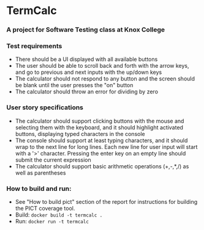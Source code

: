 # TermCalc
### A project for Software Testing class at Knox College


### Test requirements

* There should be a UI displayed with all available buttons
* The user should be able to scroll back and forth with the arrow keys, and go to previous and next inputs with the up/down keys
* The calculator should not respond to any button and the screen should be blank until the user presses the "on" button
* The calculator should throw an error for dividing by zero


### User story specifications
* The calculator should support clicking buttons with the mouse and selecting them with the keyboard, and it should highlight activated buttons, displaying typed characters in the console
* The console should support at least typing characters, and it should wrap to the next line for long lines. Each new line for user input will start with a '>' character. Pressing the enter key on an empty line should submit the current expression
* The calculator should support basic arithmetic operations (+,-,*,/) as well as parentheses


### How to build and run:
* See "How to build pict" section of the report for instructions for building the PICT coverage tool.
* Build: ```docker build -t termcalc .```
* Run: ```docker run -t termcalc```
